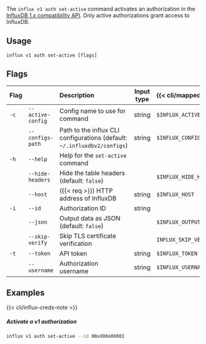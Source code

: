 
The `influx v1 auth set-active` command activates an authorization in the
[InfluxDB 1.x compatibility API](/influxdb/v2/reference/api/influxdb-1x/).
Only active authorizations grant access to InfluxDB.

## Usage
```
influx v1 auth set-active [flags]
```

## Flags
| Flag |                   | Description                                                              | Input type | {{< cli/mapped >}}      |
|:-----|:------------------|:-------------------------------------------------------------------------|:----------:|:------------------------|
| `-c` | `--active-config` | Config name to use for command                                           | string     | `$INFLUX_ACTIVE_CONFIG` |
|      | `--configs-path`  | Path to the influx CLI configurations (default: `~/.influxdbv2/configs`) | string     | `$INFLUX_CONFIGS_PATH`  |
| `-h` | `--help`          | Help for the `set-active` command                                        |            |                         |
|      | `--hide-headers`  | Hide the table headers (default: `false`)                                |            | `$INFLUX_HIDE_HEADERS`  |
|      | `--host`          | ({{< req >}}) HTTP address of InfluxDB                                   | string     | `$INFLUX_HOST`          |
| `-i` | `--id`            | Authorization ID                                                         | string     |                         |
|      | `--json`          | Output data as JSON (default: `false`)                                   |            | `$INFLUX_OUTPUT_JSON`   |
|      | `--skip-verify`   | Skip TLS certificate verification                                        |            | `INFLUX_SKIP_VERIFY`    |
| `-t` | `--token`         | API token                                                                | string     | `$INFLUX_TOKEN`         |
|      | `--username`      | Authorization username                                                   | string     | `$INFLUX_USERNAME`      |

## Examples

{{< cli/influx-creds-note >}}

##### Activate a v1 authorization
```sh
influx v1 auth set-active --id 00xX00o0X001
```

